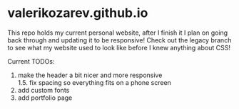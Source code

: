 # valerikozarev.github.io

This repo holds my current personal website, after I finish it I plan on going back through and updating it to be responsive! Check out the legacy branch to see what my website used to look like before I knew anything about CSS!

Current TODOs:
1. make the header a bit nicer and more responsive  
1.5. fix spacing so everything fits on a phone screen  
2. add custom fonts
3. add portfolio page
